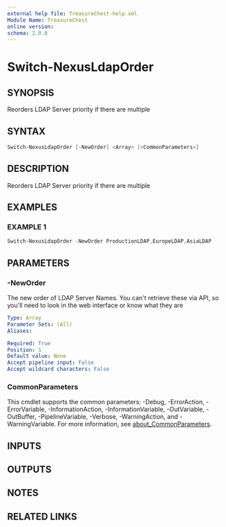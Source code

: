 ```yaml
---
external help file: TreasureChest-help.xml
Module Name: TreasureChest
online version:
schema: 2.0.0
---
```


# Switch-NexusLdapOrder

## SYNOPSIS

Reorders LDAP Server priority if there are multiple

## SYNTAX

```powershell
Switch-NexusLdapOrder [-NewOrder] <Array> [<CommonParameters>]
```

## DESCRIPTION

Reorders LDAP Server priority if there are multiple

## EXAMPLES

### EXAMPLE 1

```powershell
Switch-NexusLdapOrder -NewOrder ProductionLDAP,EuropeLDAP,AsiaLDAP
```

## PARAMETERS

### -NewOrder

The new order of LDAP Server Names.
You can't retrieve these via API, so you'll need to look in the web interface or know what they are

```yaml
Type: Array
Parameter Sets: (All)
Aliases:

Required: True
Position: 1
Default value: None
Accept pipeline input: False
Accept wildcard characters: False
```

### CommonParameters

This cmdlet supports the common parameters: -Debug, -ErrorAction, -ErrorVariable, -InformationAction, -InformationVariable, -OutVariable, -OutBuffer, -PipelineVariable, -Verbose, -WarningAction, and -WarningVariable. For more information, see [about_CommonParameters](http://go.microsoft.com/fwlink/?LinkID=113216).

## INPUTS

## OUTPUTS

## NOTES

## RELATED LINKS
